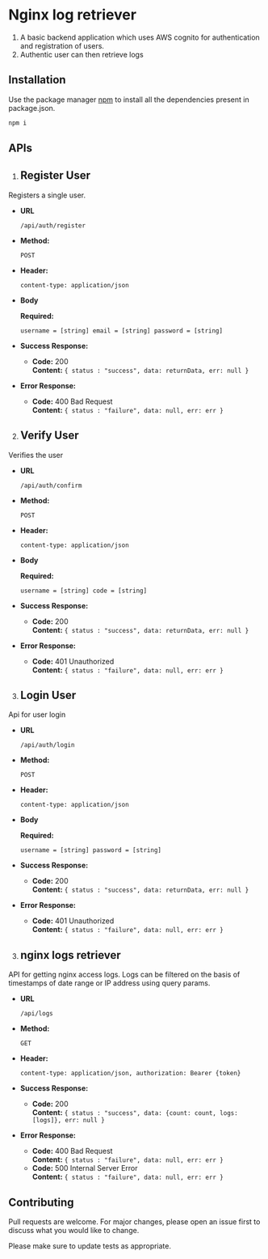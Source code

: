 # Nginx log retriever

1. A basic backend application which uses AWS cognito for authentication and registration of users.
2. Authentic user can then retrieve logs

## Installation

Use the package manager [npm](https://www.npmjs.com/) to install all the dependencies present in package.json.

```bash
npm i
```

## APIs

1. ## **Register User**

Registers a single user.

- **URL**

  `/api/auth/register`

- **Method:**

  `POST`

- **Header:**

  `content-type: application/json`

- **Body**

  **Required:**

  `username = [string] email = [string] password = [string]`

- **Success Response:**

  - **Code:** 200 <br />
    **Content:** `{ status : "success", data: returnData, err: null }`

- **Error Response:**

  - **Code:** 400 Bad Request <br />
    **Content:** `{ status : "failure", data: null, err: err }`

2. ## **Verify User**

Verifies the user

- **URL**

  `/api/auth/confirm`

- **Method:**

  `POST`

- **Header:**

  `content-type: application/json`

- **Body**

  **Required:**

  `username = [string] code = [string]`

- **Success Response:**

  - **Code:** 200 <br />
    **Content:** `{ status : "success", data: returnData, err: null }`

- **Error Response:**

  - **Code:** 401 Unauthorized <br />
    **Content:** `{ status : "failure", data: null, err: err }`

3. ## **Login User**

Api for user login

- **URL**

  `/api/auth/login`

- **Method:**

  `POST`

- **Header:**

  `content-type: application/json`

- **Body**

  **Required:**

  `username = [string] password = [string]`

- **Success Response:**

  - **Code:** 200 <br />
    **Content:** `{ status : "success", data: returnData, err: null }`

- **Error Response:**

  - **Code:** 401 Unauthorized <br />
    **Content:** `{ status : "failure", data: null, err: err }`

3. ## **nginx logs retriever**

API for getting nginx access logs. Logs can be filtered on the basis of timestamps of date range or IP address using query params.

- **URL**

  `/api/logs`

- **Method:**

  `GET`

- **Header:**

  `content-type: application/json, authorization: Bearer {token}`

- **Success Response:**

  - **Code:** 200 <br />
    **Content:** `{ status : "success", data: {count: count, logs: [logs]}, err: null }`

- **Error Response:**

  - **Code:** 400 Bad Request <br />
    **Content:** `{ status : "failure", data: null, err: err }`
  - **Code:** 500 Internal Server Error <br />
    **Content:** `{ status : "failure", data: null, err: err }`

## Contributing

Pull requests are welcome. For major changes, please open an issue first to discuss what you would like to change.

Please make sure to update tests as appropriate.
